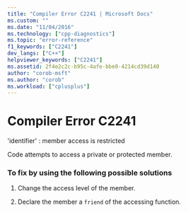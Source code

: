 ```yaml
---
title: "Compiler Error C2241 | Microsoft Docs"
ms.custom: ""
ms.date: "11/04/2016"
ms.technology: ["cpp-diagnostics"]
ms.topic: "error-reference"
f1_keywords: ["C2241"]
dev_langs: ["C++"]
helpviewer_keywords: ["C2241"]
ms.assetid: 2f4e2c2c-b95c-4afe-bbe0-4214cd39d140
author: "corob-msft"
ms.author: "corob"
ms.workload: ["cplusplus"]
---
```

# Compiler Error C2241
'identifier' : member access is restricted  
  
 Code attempts to access a private or protected member.  
  
### To fix by using the following possible solutions  
  
1.  Change the access level of the member.  
  
2.  Declare the member a `friend` of the accessing function.